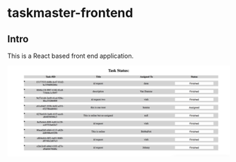 # taskmaster-frontend

## Intro

This is a React based front end application.


![Screenshot](./images/taskmaster.png)